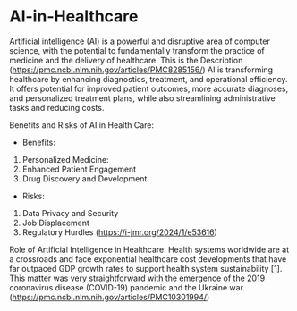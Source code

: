 # AI-in-Healthcare

Artificial intelligence (AI) is a powerful and disruptive area of computer science, with the potential to fundamentally transform the practice of medicine and the delivery of healthcare. 
This is the Description (https://pmc.ncbi.nlm.nih.gov/articles/PMC8285156/)
AI is transforming healthcare by enhancing diagnostics, treatment, and operational efficiency. It offers potential for improved patient outcomes, more accurate diagnoses, and personalized treatment plans, while also streamlining administrative tasks and reducing costs. 

Benefits and Risks of AI in Health Care:
-  Benefits:
  1. Personalized Medicine:
  2. Enhanced Patient Engagement
  3. Drug Discovery and Development

-  Risks:
  1. Data Privacy and Security
  2. Job Displacement
  3. Regulatory Hurdles
(https://i-jmr.org/2024/1/e53616)

Role of Artificial Intelligence in Healthcare:
Health systems worldwide are at a crossroads and face exponential healthcare cost developments that have far outpaced GDP growth rates to support health system sustainability [1]. This matter was very straightforward with the emergence of the 2019 coronavirus disease (COVID-19) pandemic and the Ukraine war. 
(https://pmc.ncbi.nlm.nih.gov/articles/PMC10301994/)
